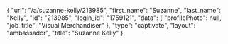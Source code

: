 {
    "url": "\/a\/suzanne-kelly\/213985",
    "first_name": "Suzanne",
    "last_name": "Kelly",
    "id": "213985",
    "login_id": "1759121",
    "data": {
        "profilePhoto": null,
        "job_title": "Visual Merchandiser"
    },
    "type": "captivate",
    "layout": "ambassador",
    "title": "Suzanne Kelly"
}